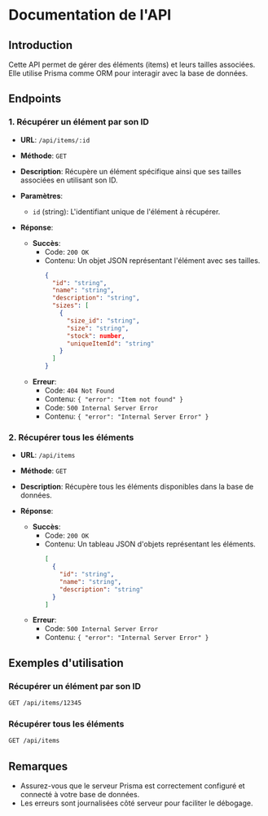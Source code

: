 # Documentation de l'API

## Introduction

Cette API permet de gérer des éléments (items) et leurs tailles associées. Elle utilise Prisma comme ORM pour interagir avec la base de données.

## Endpoints

### 1. Récupérer un élément par son ID

- **URL**: `/api/items/:id`
- **Méthode**: `GET`
- **Description**: Récupère un élément spécifique ainsi que ses tailles associées en utilisant son ID.

- **Paramètres**:
  - `id` (string): L'identifiant unique de l'élément à récupérer.

- **Réponse**:
  - **Succès**:
    - Code: `200 OK`
    - Contenu: Un objet JSON représentant l'élément avec ses tailles.
      ```json
      {
        "id": "string",
        "name": "string",
        "description": "string",
        "sizes": [
          {
            "size_id": "string",
            "size": "string",
            "stock": number,
            "uniqueItemId": "string"
          }
        ]
      }
      ```
  - **Erreur**:
    - Code: `404 Not Found`
    - Contenu: `{ "error": "Item not found" }`
    - Code: `500 Internal Server Error`
    - Contenu: `{ "error": "Internal Server Error" }`

### 2. Récupérer tous les éléments

- **URL**: `/api/items`
- **Méthode**: `GET`
- **Description**: Récupère tous les éléments disponibles dans la base de données.

- **Réponse**:
  - **Succès**:
    - Code: `200 OK`
    - Contenu: Un tableau JSON d'objets représentant les éléments.
      ```json
      [
        {
          "id": "string",
          "name": "string",
          "description": "string"
        }
      ]
      ```
  - **Erreur**:
    - Code: `500 Internal Server Error`
    - Contenu: `{ "error": "Internal Server Error" }`

## Exemples d'utilisation

### Récupérer un élément par son ID

```bash
GET /api/items/12345
```

### Récupérer tous les éléments

```bash
GET /api/items
```

## Remarques

- Assurez-vous que le serveur Prisma est correctement configuré et connecté à votre base de données.
- Les erreurs sont journalisées côté serveur pour faciliter le débogage.